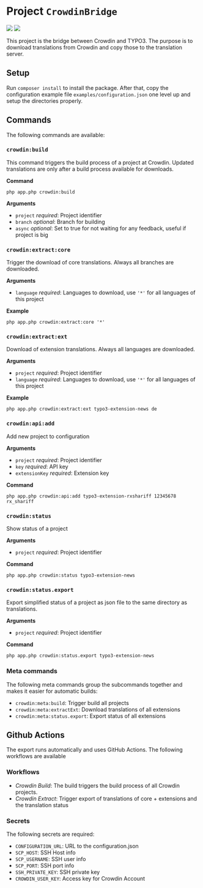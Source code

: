 # Project `CrowdinBridge`

![](https://github.com/typo3/crowdin-bridge/workflows/Crowdin%20Build/badge.svg)
![](https://github.com/typo3/crowdin-bridge/workflows/Crowdin%20Extract/badge.svg)

This project is the bridge between Crowdin and TYPO3.
The purpose is to download translations from Crowdin and copy those to the translation server.

## Setup

Run `composer install` to install the package.
After that, copy the configuration example file `examples/configuration.json` one level up and setup the directories properly.

## Commands

The following commands are available:

### `crowdin:build`

This command triggers the build process of a project at Crowdin.
Updated translations are only after a build process available for downloads.

**Command**

`php app.php crowdin:build`

**Arguments**

- `project` *required*: Project identifier
- `branch` *optional*: Branch for building
- `async` *optional*: Set to true for not waiting for any feedback, useful if project is big


### `crowdin:extract:core`

Trigger the download of core translations. Always all branches are downloaded.

**Arguments**

- `language` *required*: Languages to download, use `'*'` for all languages of this project

**Example**

`php app.php crowdin:extract:core '*'`

### `crowdin:extract:ext`

Download of extension translations. Always all languages are downloaded.

**Arguments**

- `project` *required*: Project identifier
- `language` *required*: Languages to download, use `'*'` for all languages of this project

**Example**

`php app.php crowdin:extract:ext typo3-extension-news de`

### `crowdin:api:add`

Add new project to configuration

**Arguments**

- `project` *required*: Project identifier
- `key` *required*: API key
- `extensionKey` *required*: Extension key

**Command**

`php app.php crowdin:api:add typo3-extension-rxshariff 12345678 rx_shariff`

### `crowdin:status`

Show status of a project

**Arguments**

- `project` *required*: Project identifier

**Command**

`php app.php crowdin:status typo3-extension-news`

### `crowdin:status.export`

Export simplified status of a project as json file to the same directory as translations.

**Arguments**

- `project` *required*: Project identifier

**Command**

`php app.php crowdin:status.export typo3-extension-news`

### Meta commands

The following meta commands group the subcommands together and makes it easier for automatic builds:

- `crowdin:meta:build`: Trigger build all projects
- `crowdin:meta:extractExt`: Download translations of all extensions
- `crowdin:meta:status.export`: Export status of all extensions

## Github Actions

The export runs automatically and uses GitHub Actions. The following workflows are available

### Workflows

- *Crowdin Build*: The build triggers the build process of all Crowdin projects.
- *Crowdin Extract*: Trigger export of translations of core + extensions and the translation status

### Secrets

The following secrets are required:

- `CONFIGURATION_URL`: URL to the configuration.json
- `SCP_HOST`: SSH Host info
- `SCP_USERNAME`: SSH user info
- `SCP_PORT`: SSH port info
- `SSH_PRIVATE_KEY`: SSH private key
- `CROWDIN_USER_KEY`: Access key for Crowdin Account




